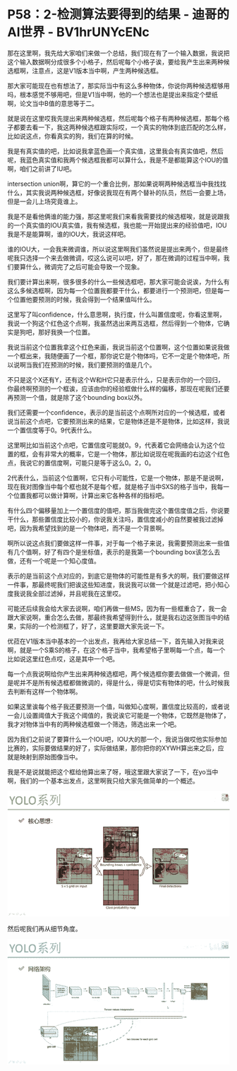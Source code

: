 # P58：2-检测算法要得到的结果 - 迪哥的AI世界 - BV1hrUNYcENc

那在这里啊，我先给大家咱们来做一个总结，我们现在有了一个输入数据，我说把这个输入数据啊分成很多个小格子，然后呢每个小格子诶，要给我产生出来两种候选框啊，注意点，这是V1版本当中啊，产生两种候选框。

那大家可能现在也有想法了，那实际当中有这么多种物体，你说你两种候选框够用吗，根本感觉不够用吧，但是V1当中啊，他的一个想法也是提出来指定个壁纸啊，论文当中B值的意思等于二。

就是说在这里哎我先提出来两种候选框，然后呢每个格子有两种候选框，那每个格子都要去看一下，我这两种候选框跟实际哎，一个真实的物体到底匹配的怎么样，比如说这点，你看真实的狗，我们在算的时候。

我是有真实值的吧，比如说我拿蓝色画一个真实值，这里我会有真实值吧，然后呢，我蓝色真实值和我两个候选框我都可以算什么，我是不是都能算这个IOU的值啊，咱们之前讲了IU吧。

intersection union啊，算它的一个重合比例，那如果说啊两种候选框当中我找找什么，其实我说两种候选框，好像说我现在有两个替补的队员，然后一会要上场，但是一会儿上场究竟谁上。

我是不是看他俩谁的能力强，那这里呢我们来看我需要找的候选框唉，就是说跟我的一个真实值的IOU真实值，我有候选框，我也能一开始提出来的经验值吧，IOU我是不是能算啊，谁的IOU大，我说这样吧。

谁的IOU大，一会我来微调谁，所以说这里啊我们虽然说是提出来两个，但是最终呢我只选择一个来去做微调，哎这么说可以吧，好了，那在微调的过程当中啊，我们要算什么，微调完了之后可能会导致一个现象。

我们要计算出来啊，很多很多的什么一些候选框吧，那大家可能会说诶，为什么有这么多候选框啊，因为每一个位置我都要干什么，都要进行一个预测吧，但是每一个位置他要预测的时候，我会得到一个结果值叫什么。

这里写了叫confidence，什么意思啊，执行度，什么叫置信度呢，你看这里啊，我说一个狗这个红色这个点啊，我虽然选出来两互选框，然后得到一个物体，它确实是狗吧，那好我换一个位置。

我说当前这个位置我拿这个红色来画，我说当前这个位置啊，这个位置如果说我做一个框出来，我随便画了一个框，那你说它是个物体吗，它不一定是个物体吧，所以说啊当我们在预测的时候，我们要预测的值是几个。

不只是这个X还有Y，还有这个W和H它只是表示什么，只是表示你的一个回归，你最终啊预测的一个框诶，应该由你的经验框做什么样的偏移，那现在呢我们还要再预测一个值，就是除了这个bounding box以外。

我们还需要一个confidence，表示的是当前这个点啊所对应的一个候选框，或者说当前这个点吧，它要预测出来的结果，它是物体还是不是物体，比如这样，我说一个置信度等于0。9代表什么。

这里啊比如当前这个点吧，它置信度可能就0。9，代表着它会网络会认为这个位置的框，会有非常大的概率，它是一个物体，那比如说现在呢我画的右边这个红色点，我说它的置信度啊，可能只是等于这么0。2，0。

2代表什么，当前这个位置啊，它只有小可能性，它是一个物体，那是不是说啊，现在我对图像当中每个框也就不是每个框，就是格子当中SXS的格子当中，我每一个位置我都可以做计算啊，计算出来它各种各样的指标吧。

有什么四个偏移量加上一个置信度的值吧，那当我做完这个置信度值之后，你说要干什么，那些置信度比较小的，你说我关注吗，置信度减小的自然要被我过滤掉吧，因为我希望找到的是一个物体吧，而不是一个背景啊。

啊所以说这点我们要做这样一件事，对于每一个格子来说，我需要预测出来一些值有几个值啊，好了有四个是坐标值，表示的是我第一个bounding box该怎么去做，还有一个呢是一个知心度值。

表示的是当前这个点对应的，到底它是物体的可能性是有多大的啊，我们要做这样一件事，那最终呢我们把诶这些知进度，我说我可以做一个就是过滤吧，把小知心度我说我全部过滤掉，并且呢我在这里哎。

可能还后续我会给大家去说啊，咱们再做一些MS，因为有一些框重合了，我一会跟大家说啊，重合怎么去做，那最终我希望得到什么，就是我右边这张图当中的结果，实际的一个检测框了，好了，这里要跟大家先说一下。

优菈在V1版本当中基本的一个出发点，我再给大家总结一下，首先输入对我来说啊，就是一个S乘S的格子，在这个格子当中，我希望格子里啊每一个点，每一个比如说这里红色点哎，这是其中一个吧。

每一个点我说啊给你产生出来两种候选框吧，两个候选框你要去做做一个微调，但是呢并不是所有候选框都做微调的，得是什么，得是切实有物体的吧，什么时候我去判断有这样一个物体啊。

如果这里诶每个格子我还要预测一个值，叫做知心度啊，置信度比较高的，或者说一会儿设置阈值大于我这个阈值的，我说诶它可能是一个物体，它既然是物体了，我才对物体当中有的两种候选框做一个筛选，筛选出来一个吧。

因为我们之前说了要算什么一个IOU吧，IOU大的那一个，我说当做哎他实际参加比赛的，实际要做结果的好了，实际做结果，那你把你的XYWH算出来之后，应就是映射到原始图像当中。

我是不是说就能把这个框给他算出来了呀，哦这里跟大家说了一下，在yo当中啊，我们的一个基本出发点，这里啊我只给大家先做简单的一个概述。



![](img/4e9f0d624a01a4e090b724f4ff3792ce_1.png)

然后呢我们再从细节角度。

![](img/4e9f0d624a01a4e090b724f4ff3792ce_3.png)
